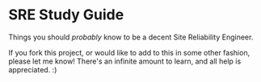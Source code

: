 # SRE Study Guide
Things you should *probably* know to be a decent Site Reliability Engineer.

If you fork this project, or would like to add to this in some other fashion, please let me know!  There's an infinite amount to learn, and all help is appreciated.  :)
